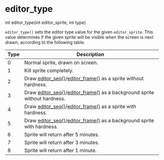 # editor_type

<Prototype>int editor_type(int editor_sprite, int type)</Prototype>

`editor_type()` sets the editor type value for the given `editor_sprite`. This value determines if the given sprite will be visible when the screen is next drawn, according to the following table.

| Type | Description                                                             |
|------|-------------------------------------------------------------------------|
| 0    | Normal sprite, drawn on screen.                                         |
| 1    | Kill sprite completely.                                                 |
| 2    | Draw [editor_seq()](./editor-seq.md)/[editor_frame()](./editor-frame.md) as a sprite without hardness.            |
| 3    | Draw [editor_seq()](./editor-seq.md)/[editor_frame()](./editor-frame.md) as a background sprite without hardness. |
| 4    | Draw [editor_seq()](./editor-seq.md)/[editor_frame()](./editor-frame.md) as a sprite with hardness.               |
| 5    | Draw [editor_seq()](./editor-seq.md)/[editor_frame()](./editor-frame.md) as a background sprite with hardness.    |
| 6    | Sprite will return after 5 minutes.                                     |
| 7    | Sprite will return after 3 minutes.                                     |
| 8    | Sprite will return after 1 minute.                                      |
